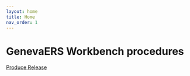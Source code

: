```yaml
---
layout: home
title: Home
nav_order: 1
---
```


# GenevaERS Workbench procedures

[Produce Release](ProduceRelease.md)
